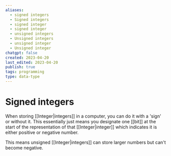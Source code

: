 ```yaml
---
aliases:
  - signed integers
  - Signed integers
  - signed integer
  - signed integer
  - unsigned integers
  - Unsigned integers
  - unsigned integer
  - Unsigned integer
chatgpt: false
created: 2023-04-20
last_edited: 2023-04-20
publish: true
tags: programming
type: data-type
---
```

# Signed integers

When storing [[Integer|integers]] in a computer, you can do it with a 'sign' or without it. This essentially just means you designate one [[bit]] at the start of the representation of that [[Integer|integer]] which indicates it is either positive or negative number.

This means unsigned [[Integer|integers]] can store larger numbers but can't become negative.
